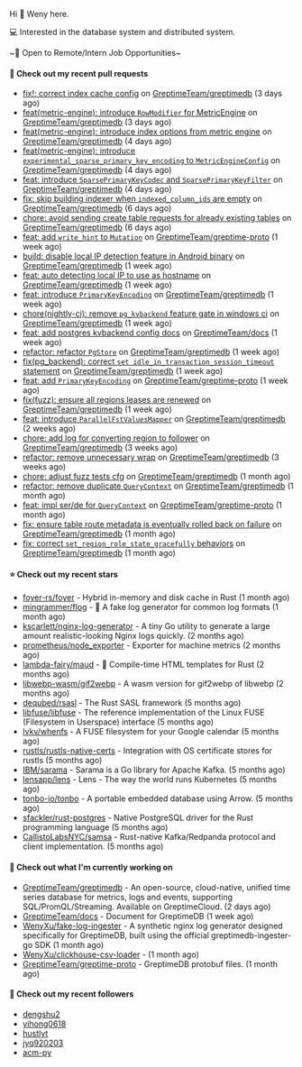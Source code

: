 Hi 👋 Weny here.

💻 Interested in the database system and distributed system.

~🍺 Open to Remote/Intern Job Opportunities~

#### 🔨 Check out my recent pull requests

- [fix!: correct index cache config](https://github.com/GreptimeTeam/greptimedb/pull/5381) on [GreptimeTeam/greptimedb](https://github.com/GreptimeTeam/greptimedb) (3 days ago)
- [feat(metric-engine): introduce `RowModifier` for MetricEngine](https://github.com/GreptimeTeam/greptimedb/pull/5380) on [GreptimeTeam/greptimedb](https://github.com/GreptimeTeam/greptimedb) (3 days ago)
- [feat(metric-engine): introduce index options from metric engine](https://github.com/GreptimeTeam/greptimedb/pull/5374) on [GreptimeTeam/greptimedb](https://github.com/GreptimeTeam/greptimedb) (4 days ago)
- [feat(metric-engine): introduce `experimental_sparse_primary_key_encoding` to `MetricEngineConfig`](https://github.com/GreptimeTeam/greptimedb/pull/5373) on [GreptimeTeam/greptimedb](https://github.com/GreptimeTeam/greptimedb) (4 days ago)
- [feat: introduce `SparsePrimaryKeyCodec` and `SparsePrimaryKeyFilter`](https://github.com/GreptimeTeam/greptimedb/pull/5365) on [GreptimeTeam/greptimedb](https://github.com/GreptimeTeam/greptimedb) (4 days ago)
- [fix: skip building indexer when `indexed_column_ids` are empty](https://github.com/GreptimeTeam/greptimedb/pull/5348) on [GreptimeTeam/greptimedb](https://github.com/GreptimeTeam/greptimedb) (6 days ago)
- [chore: avoid sending create table requests for already existing tables](https://github.com/GreptimeTeam/greptimedb/pull/5347) on [GreptimeTeam/greptimedb](https://github.com/GreptimeTeam/greptimedb) (6 days ago)
- [feat: add `write_hint` to `Mutation`](https://github.com/GreptimeTeam/greptime-proto/pull/209) on [GreptimeTeam/greptime-proto](https://github.com/GreptimeTeam/greptime-proto) (1 week ago)
- [build: disable local IP detection feature in Android binary](https://github.com/GreptimeTeam/greptimedb/pull/5327) on [GreptimeTeam/greptimedb](https://github.com/GreptimeTeam/greptimedb) (1 week ago)
- [feat: auto detecting local IP to use as hostname](https://github.com/GreptimeTeam/greptimedb/pull/5314) on [GreptimeTeam/greptimedb](https://github.com/GreptimeTeam/greptimedb) (1 week ago)
- [feat: introduce `PrimaryKeyEncoding`](https://github.com/GreptimeTeam/greptimedb/pull/5312) on [GreptimeTeam/greptimedb](https://github.com/GreptimeTeam/greptimedb) (1 week ago)
- [chore(nightly-ci): remove `pg_kvbackend` feature gate in windows ci](https://github.com/GreptimeTeam/greptimedb/pull/5310) on [GreptimeTeam/greptimedb](https://github.com/GreptimeTeam/greptimedb) (1 week ago)
- [feat: add postgres kvbackend config docs](https://github.com/GreptimeTeam/docs/pull/1435) on [GreptimeTeam/docs](https://github.com/GreptimeTeam/docs) (1 week ago)
- [refactor: refactor `PgStore`](https://github.com/GreptimeTeam/greptimedb/pull/5309) on [GreptimeTeam/greptimedb](https://github.com/GreptimeTeam/greptimedb) (1 week ago)
- [fix(pg_backend): correct `set idle_in_transaction_session_timeout` statement](https://github.com/GreptimeTeam/greptimedb/pull/5304) on [GreptimeTeam/greptimedb](https://github.com/GreptimeTeam/greptimedb) (1 week ago)
- [feat: add `PrimaryKeyEncoding`](https://github.com/GreptimeTeam/greptime-proto/pull/208) on [GreptimeTeam/greptime-proto](https://github.com/GreptimeTeam/greptime-proto) (1 week ago)
- [fix(fuzz): ensure all regions leases are renewed](https://github.com/GreptimeTeam/greptimedb/pull/5294) on [GreptimeTeam/greptimedb](https://github.com/GreptimeTeam/greptimedb) (1 week ago)
- [feat: introduce `ParallelFstValuesMapper`](https://github.com/GreptimeTeam/greptimedb/pull/5276) on [GreptimeTeam/greptimedb](https://github.com/GreptimeTeam/greptimedb) (2 weeks ago)
- [chore: add log for converting region to follower](https://github.com/GreptimeTeam/greptimedb/pull/5222) on [GreptimeTeam/greptimedb](https://github.com/GreptimeTeam/greptimedb) (3 weeks ago)
- [refactor: remove unnecessary wrap](https://github.com/GreptimeTeam/greptimedb/pull/5221) on [GreptimeTeam/greptimedb](https://github.com/GreptimeTeam/greptimedb) (3 weeks ago)
- [chore: adjust fuzz tests cfg](https://github.com/GreptimeTeam/greptimedb/pull/5207) on [GreptimeTeam/greptimedb](https://github.com/GreptimeTeam/greptimedb) (1 month ago)
- [refactor: remove duplicate `QueryContext`](https://github.com/GreptimeTeam/greptimedb/pull/5200) on [GreptimeTeam/greptimedb](https://github.com/GreptimeTeam/greptimedb) (1 month ago)
- [feat: impl ser/de for `QueryContext`](https://github.com/GreptimeTeam/greptime-proto/pull/205) on [GreptimeTeam/greptime-proto](https://github.com/GreptimeTeam/greptime-proto) (1 month ago)
- [fix: ensure table route metadata is eventually rolled back on failure](https://github.com/GreptimeTeam/greptimedb/pull/5174) on [GreptimeTeam/greptimedb](https://github.com/GreptimeTeam/greptimedb) (1 month ago)
- [fix: correct `set_region_role_state_gracefully` behaviors](https://github.com/GreptimeTeam/greptimedb/pull/5171) on [GreptimeTeam/greptimedb](https://github.com/GreptimeTeam/greptimedb) (1 month ago)

#### ⭐ Check out my recent stars

- [foyer-rs/foyer](https://github.com/foyer-rs/foyer) - Hybrid in-memory and disk cache in Rust (1 month ago)
- [mingrammer/flog](https://github.com/mingrammer/flog) - :tophat: A fake log generator for common log formats (1 month ago)
- [kscarlett/nginx-log-generator](https://github.com/kscarlett/nginx-log-generator) - A tiny Go utility to generate a large amount realistic-looking Nginx logs quickly. (2 months ago)
- [prometheus/node_exporter](https://github.com/prometheus/node_exporter) - Exporter for machine metrics (2 months ago)
- [lambda-fairy/maud](https://github.com/lambda-fairy/maud) - :pencil: Compile-time HTML templates for Rust (2 months ago)
- [libwebp-wasm/gif2webp](https://github.com/libwebp-wasm/gif2webp) - A wasm version for gif2webp of libwebp (2 months ago)
- [dequbed/rsasl](https://github.com/dequbed/rsasl) - The Rust SASL framework (5 months ago)
- [libfuse/libfuse](https://github.com/libfuse/libfuse) - The reference implementation of the Linux FUSE (Filesystem in Userspace) interface (5 months ago)
- [lvkv/whenfs](https://github.com/lvkv/whenfs) - A FUSE filesystem for your Google calendar (5 months ago)
- [rustls/rustls-native-certs](https://github.com/rustls/rustls-native-certs) - Integration with OS certificate stores for rustls (5 months ago)
- [IBM/sarama](https://github.com/IBM/sarama) - Sarama is a Go library for Apache Kafka. (5 months ago)
- [lensapp/lens](https://github.com/lensapp/lens) - Lens - The way the world runs Kubernetes (5 months ago)
- [tonbo-io/tonbo](https://github.com/tonbo-io/tonbo) - A portable embedded database using Arrow. (5 months ago)
- [sfackler/rust-postgres](https://github.com/sfackler/rust-postgres) - Native PostgreSQL driver for the Rust programming language (5 months ago)
- [CallistoLabsNYC/samsa](https://github.com/CallistoLabsNYC/samsa) - Rust-native Kafka/Redpanda protocol and client implementation. (5 months ago)

#### 👷 Check out what I'm currently working on

- [GreptimeTeam/greptimedb](https://github.com/GreptimeTeam/greptimedb) - An open-source, cloud-native, unified time series database for metrics, logs and events, supporting SQL/PromQL/Streaming. Available on GreptimeCloud. (2 days ago)
- [GreptimeTeam/docs](https://github.com/GreptimeTeam/docs) - Document for GreptimeDB (1 week ago)
- [WenyXu/fake-log-ingester](https://github.com/WenyXu/fake-log-ingester) - A synthetic nginx log generator designed specifically for GreptimeDB, built using the official greptimedb-ingester-go SDK (1 month ago)
- [WenyXu/clickhouse-csv-loader](https://github.com/WenyXu/clickhouse-csv-loader) -  (1 month ago)
- [GreptimeTeam/greptime-proto](https://github.com/GreptimeTeam/greptime-proto) - GreptimeDB protobuf files. (1 month ago)

#### 👯 Check out my recent followers

- [dengshu2](https://github.com/dengshu2)
- [yihong0618](https://github.com/yihong0618)
- [hustlyt](https://github.com/hustlyt)
- [jyq920203](https://github.com/jyq920203)
- [acm-py](https://github.com/acm-py)


